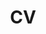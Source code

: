 ---
layout: page
permalink:
title: CV
description: Materials for courses you taught. Replace this text with your description.
nav: false
nav_order: 4
---